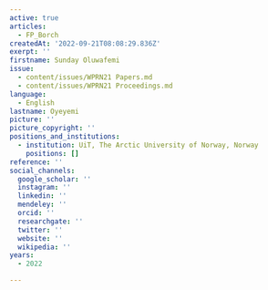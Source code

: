 ```yaml
---
active: true
articles:
  - FP_Borch
createdAt: '2022-09-21T08:08:29.836Z'
exerpt: ''
firstname: Sunday Oluwafemi
issue:
  - content/issues/WPRN21 Papers.md
  - content/issues/WPRN21 Proceedings.md
language:
  - English
lastname: Oyeyemi
picture: ''
picture_copyright: ''
positions_and_institutions:
  - institution: UiT, The Arctic University of Norway, Norway
    positions: []
reference: ''
social_channels:
  google_scholar: ''
  instagram: ''
  linkedin: ''
  mendeley: ''
  orcid: ''
  researchgate: ''
  twitter: ''
  website: ''
  wikipedia: ''
years:
  - 2022

---
```

